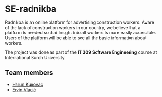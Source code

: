 # SE-radnikba

Radnikba is an online platform for advertising construction workers. Aware of the lack of construction workers in our country, we believe that a platform is needed so that insight into all workers is more easily accessible. Users of the platform will be able to see all the basic information about workers.

The project was done as part of the **IT 309 Software Engineering** course at International Burch University.

## Team members
- [Harun Kunovac](https://github.com/HarunKu)
- [Ervin Vladić](https://github.com/ervinvladic)

